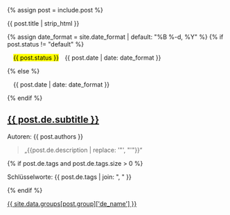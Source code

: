 {% assign post = include.post %}
    <a id="{{ post.id }}"></a>
    <article id="{{ post.id }}-article">
      <div>
        <p>{{ post.title | strip_html }}</p>
        {% assign date_format = site.date_format | default: "%B %-d, %Y" %}
        {% if post.status != "default" %}
        <p>&emsp;<mark>{{ post.status }}</mark>&emsp;<time datetime="{{ post.date }}">{{ post.date | date: date_format }}</time></p>
        {% else %}
        <p>&emsp;<time datetime="{{ post.date }}">{{ post.date | date: date_format }}</time></p>
        {% endif %}
      </div>
        <h2 class="subtitle"><a href="{{ post.credit }}" target="_blank"><div data-icon="ei-external-link" data-size="s"></div> {{ post.de.subtitle }}</a></h2>
      <p>Autoren: {{ post.authors }}</p>
      <blockquote cite="{{ post.credit }}">
        <p class="content">„{{post.de.description | replace: '"', "'"}}“</p>
      </blockquote>
      {% if post.de.tags and post.de.tags.size > 0 %}
      <p>Schlüsselworte: {{ post.de.tags | join: ", " }}</p>
      {% endif %}
      <aside class="group"><a href="/studies_de_{{ post.group | downcase }}.html#{{ post.id }}"><div data-icon="ei-chevron-right" data-size="s"></div><p>{{ site.data.groups[post.group]['de_name'] }}</p></a></aside>
    </article>
